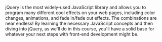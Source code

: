 jQuery is the most widely-used JavaScript library and allows you to program many different cool effects on your web pages, including color changes, animations, and fade in/fade out effects. The combinations are near endless! By learning the necessary JavaScript concepts and then diving into jQuery, as we'll do in this course, you'll have a solid base for whatever your next steps with front-end development might be.